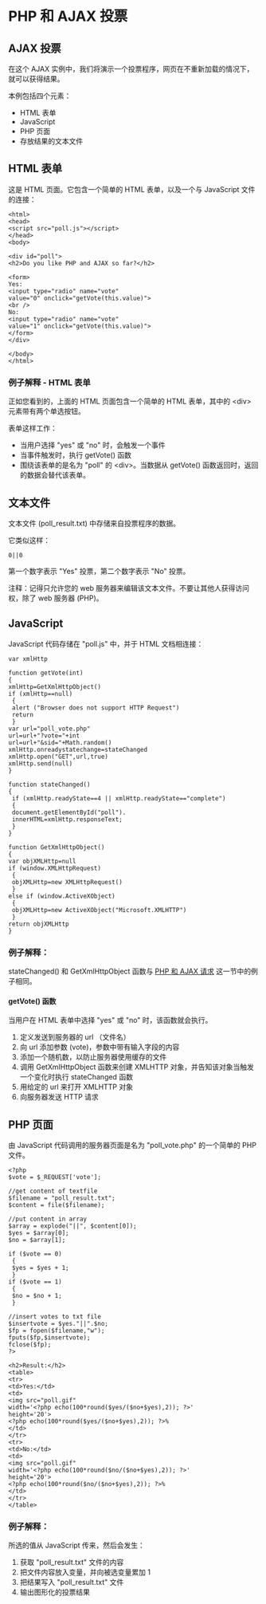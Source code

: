 
# PHP 和 AJAX 投票




## AJAX 投票

在这个 AJAX 实例中，我们将演示一个投票程序，网页在不重新加载的情况下，就可以获得结果。

本例包括四个元素：

*   HTML 表单
*   JavaScript
*   PHP 页面
*   存放结果的文本文件

## HTML 表单

这是 HTML 页面。它包含一个简单的 HTML 表单，以及一个与 JavaScript 文件的连接：

```
<html>
<head>
<script src="poll.js"></script> 
</head>
<body>

<div id="poll">
<h2>Do you like PHP and AJAX so far?</h2>

<form>
Yes: 
<input type="radio" name="vote" 
value="0" onclick="getVote(this.value)">
<br />
No: 
<input type="radio" name="vote" 
value="1" onclick="getVote(this.value)">
</form>
</div>

</body>
</html>
```

### 例子解释 - HTML 表单

正如您看到的，上面的 HTML 页面包含一个简单的 HTML 表单，其中的 &lt;div&gt; 元素带有两个单选按钮。

表单这样工作：

*   当用户选择 "yes" 或 "no" 时，会触发一个事件
*   当事件触发时，执行 getVote() 函数
*   围绕该表单的是名为 "poll" 的 &lt;div&gt;。当数据从 getVote() 函数返回时，返回的数据会替代该表单。

## 文本文件

文本文件 (poll_result.txt) 中存储来自投票程序的数据。

它类似这样：

```
0||0
```

第一个数字表示 "Yes" 投票，第二个数字表示 "No" 投票。

注释：记得只允许您的 web 服务器来编辑该文本文件。不要让其他人获得访问权，除了 web 服务器 (PHP)。

## JavaScript

JavaScript 代码存储在 "poll.js" 中，并于 HTML 文档相连接：

```
var xmlHttp

function getVote(int)
{
xmlHttp=GetXmlHttpObject()
if (xmlHttp==null)
 {
 alert ("Browser does not support HTTP Request")
 return
 } 
var url="poll_vote.php"
url=url+"?vote="+int
url=url+"&sid="+Math.random()
xmlHttp.onreadystatechange=stateChanged 
xmlHttp.open("GET",url,true)
xmlHttp.send(null)
} 

function stateChanged() 
{ 
 if (xmlHttp.readyState==4 || xmlHttp.readyState=="complete")
 { 
 document.getElementById("poll").
 innerHTML=xmlHttp.responseText;
 } 
} 

function GetXmlHttpObject()
{ 
var objXMLHttp=null
if (window.XMLHttpRequest)
 {
 objXMLHttp=new XMLHttpRequest()
 }
else if (window.ActiveXObject)
 {
 objXMLHttp=new ActiveXObject("Microsoft.XMLHTTP")
 }
return objXMLHttp
}
```

### 例子解释：

stateChanged() 和 GetXmlHttpObject 函数与 [PHP 和 AJAX 请求](/php/php_ajax_suggest.asp "PHP 和 AJAX 请求") 这一节中的例子相同。

#### getVote() 函数

当用户在 HTML 表单中选择 "yes" 或 "no" 时，该函数就会执行。

1.  定义发送到服务器的 url （文件名）
2.  向 url 添加参数 (vote)，参数中带有输入字段的内容
3.  添加一个随机数，以防止服务器使用缓存的文件
4.  调用 GetXmlHttpObject 函数来创建 XMLHTTP 对象，并告知该对象当触发一个变化时执行 stateChanged 函数
5.  用给定的 url 来打开 XMLHTTP 对象
6.  向服务器发送 HTTP 请求

## PHP 页面

由 JavaScript 代码调用的服务器页面是名为 "poll_vote.php" 的一个简单的 PHP 文件。

```
<?php
$vote = $_REQUEST['vote'];

//get content of textfile
$filename = "poll_result.txt";
$content = file($filename);

//put content in array
$array = explode("||", $content[0]);
$yes = $array[0];
$no = $array[1];

if ($vote == 0)
 {
 $yes = $yes + 1;
 }
if ($vote == 1)
 {
 $no = $no + 1;
 }

//insert votes to txt file
$insertvote = $yes."||".$no;
$fp = fopen($filename,"w");
fputs($fp,$insertvote);
fclose($fp);
?>

<h2>Result:</h2>
<table>
<tr>
<td>Yes:</td>
<td>
<img src="poll.gif"
width='<?php echo(100*round($yes/($no+$yes),2)); ?>'
height='20'>
<?php echo(100*round($yes/($no+$yes),2)); ?>%
</td>
</tr>
<tr>
<td>No:</td>
<td>
<img src="poll.gif" 
width='<?php echo(100*round($no/($no+$yes),2)); ?>'
height='20'>
<?php echo(100*round($no/($no+$yes),2)); ?>%
</td>
</tr>
</table>
```

### 例子解释：

所选的值从 JavaScript 传来，然后会发生：

1.  获取 "poll_result.txt" 文件的内容
2.  把文件内容放入变量，并向被选变量累加 1
3.  把结果写入 "poll_result.txt" 文件
4.  输出图形化的投票结果





